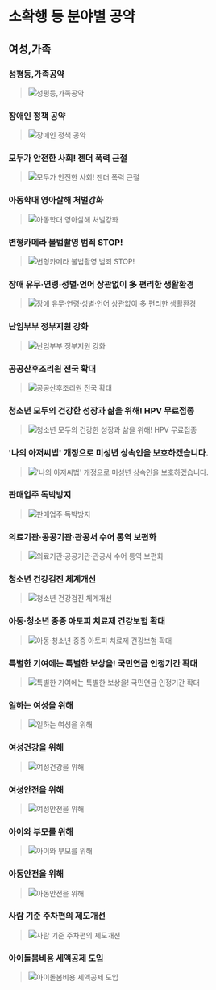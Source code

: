# 소확행 등 분야별 공약

## 여성,가족

### 성평등,가족공약
> ![성평등,가족공약](004_019_001.png)

### 장애인 정책 공약
> ![장애인 정책 공약](004_019_002.png)

### 모두가 안전한 사회! 젠더 폭력 근절
> ![모두가 안전한 사회! 젠더 폭력 근절](004_019_003.png)

### 아동학대 영아살해 처벌강화
> ![아동학대 영아살해 처벌강화](004_019_004.jpg)

### 변형카메라 불법촬영 범죄 STOP!
> ![변형카메라 불법촬영 범죄 STOP!](004_019_005.jpg)

### 장애 유무·연령·성별·언어 상관없이 多 편리한 생활환경
> ![장애 유무·연령·성별·언어 상관없이 多 편리한 생활환경](004_019_006.jpg)

### 난임부부 정부지원 강화
> ![난임부부 정부지원 강화](004_019_007.png)

### 공공산후조리원 전국 확대
> ![공공산후조리원 전국 확대](004_019_008.png)

### 청소년 모두의 건강한 성장과 삶을 위해! HPV 무료접종
> ![청소년 모두의 건강한 성장과 삶을 위해! HPV 무료접종](004_019_009.png)

### '나의 아저씨법' 개정으로 미성년 상속인을 보호하겠습니다.
> !['나의 아저씨법' 개정으로 미성년 상속인을 보호하겠습니다.](004_019_010.png)

### 판매업주 독박방지
> ![판매업주 독박방지](004_019_011.png)

### 의료기관·공공기관·관공서 수어 통역 보편화
> ![의료기관·공공기관·관공서 수어 통역 보편화](004_019_012.png)

### 청소년 건강검진 체계개선
> ![청소년 건강검진 체계개선](004_019_013.png)

### 아동·청소년 중증 아토피 치료제 건강보험 확대
> ![아동·청소년 중증 아토피 치료제 건강보험 확대](004_019_014.png)

### 특별한 기여에는 특별한 보상을! 국민연금 인정기간 확대
> ![특별한 기여에는 특별한 보상을! 국민연금 인정기간 확대](004_019_015.png)

### 일하는 여성을 위해
> ![일하는 여성을 위해](004_019_016.png)

### 여성건강을 위해
> ![여성건강을 위해](004_019_017.png)

### 여성안전을 위해
> ![여성안전을 위해](004_019_018.png)

### 아이와 부모를 위해
> ![아이와 부모를 위해](004_019_019.png)

### 아동안전을 위해
> ![아동안전을 위해](004_019_020.png)

### 사람 기준 주차편의 제도개선
> ![사람 기준 주차편의 제도개선](004_019_021.png)

### 아이돌봄비용 세액공제 도입
> ![아이돌봄비용 세액공제 도입](004_019_022.png)
